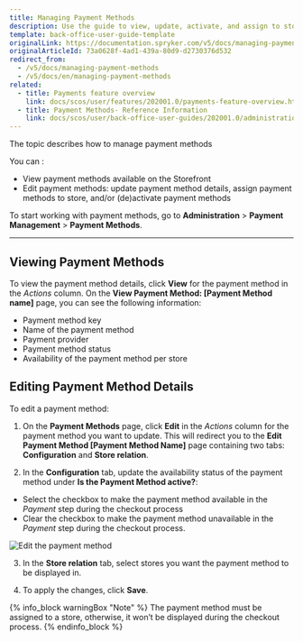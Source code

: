 ```yaml
---
title: Managing Payment Methods
description: Use the guide to view, update, activate, and assign to stores payment methods in the Back Office.
template: back-office-user-guide-template
originalLink: https://documentation.spryker.com/v5/docs/managing-payment-methods
originalArticleId: 73a0628f-4ad1-439a-80d9-d2730376d532
redirect_from:
  - /v5/docs/managing-payment-methods
  - /v5/docs/en/managing-payment-methods
related:
  - title: Payments feature overview
    link: docs/scos/user/features/202001.0/payments-feature-overview.html
  - title: Payment Methods- Reference Information
    link: docs/scos/user/back-office-user-guides/202001.0/administration/payment-methods/references/payment-methods-reference-information.html
---
```


The topic describes how to manage payment methods

You can :
* View payment methods available on the Storefront
* Edit payment methods: update payment method details, assign payment methods to store, and/or (de)activate payment methods


To start working with payment methods, go to **Administration** > **Payment Management** > **Payment Methods**.
***
## Viewing Payment Methods
To view the payment method details, click **View** for the payment method in the *Actions* column. On the **View Payment Method: [Payment Method name]** page, you can see the following information:

* Payment method key
* Name of the payment method
* Payment provider
* Payment method status
* Availability of the payment method per store



## Editing Payment Method Details
To edit a payment method:

1. On the **Payment Methods** page, click **Edit** in the *Actions* column for the payment method you want to update. This will redirect you to the **Edit Payment Method [Payment Method Name]** page containing two tabs: **Configuration** and **Store relation**.

2. In the **Configuration** tab, update the availability status of the payment method under **Is the Payment Method active?**:
* Select the checkbox to make the payment method available in the *Payment* step during the checkout process
* Clear the checkbox to make the payment method unavailable in the *Payment* step during the checkout process.

![Edit the payment method](https://spryker.s3.eu-central-1.amazonaws.com/docs/User+Guides/Back+Office+User+Guides/Administration/Payment+Management/Payment+Methods/Managing+Payment+Methods/edit-payment-method.png) 

3. In the **Store relation** tab, select stores you want the payment method to be displayed in.

4. To apply the changes, click **Save**.

{% info_block warningBox "Note" %}
The payment method must be assigned to a store, otherwise, it won’t be displayed during the checkout process.
{% endinfo_block %}
